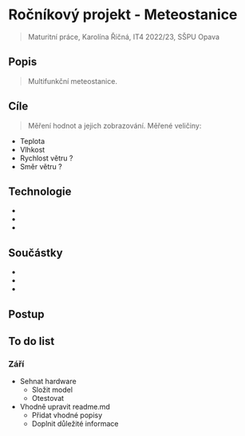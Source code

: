 # Ročníkový projekt - Meteostanice

>Maturitní práce, Karolína Říčná, IT4 2022/23, SŠPU Opava

## Popis
>Multifunkční meteostanice.

## Cíle
>Měření hodnot a jejich zobrazování.
>Měřené veličiny:
  - Teplota
  - Vlhkost
  - Rychlost větru ?
  - Směr větru ?
  
## Technologie
  -
  -
  -
  
## Součástky
  -
  -
  -

## Postup
>

## To do list
### Září
  - Sehnat hardware 
    - Složit model
     - Otestovat
  - Vhodně upravit readme.md
    - Přidat vhodné popisy
    - Doplnit důležité informace
